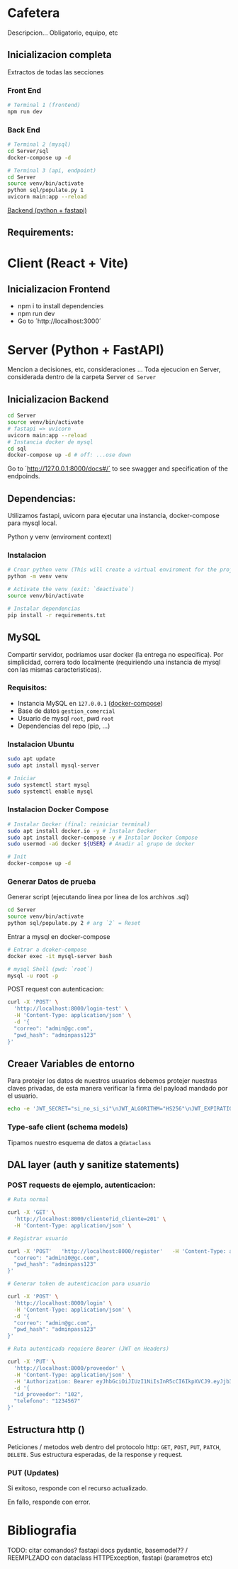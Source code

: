 # Cafetera
Descripcion...
Obligatorio, equipo, etc

## Inicializacion completa
Extractos de todas las secciones
### Front End
```bash
# Terminal 1 (frontend)
npm run dev
```
### Back End
```bash
# Terminal 2 (mysql)
cd Server/sql
docker-compose up -d 
```
```bash
# Terminal 3 (api, endpoint)
cd Server
source venv/bin/activate
python sql/populate.py 1
uvicorn main:app --reload
```
[Backend (python + fastapi)](#inicializacion-backend)

## Requirements:

# Client (React + Vite)

## Inicializacion Frontend

- npm i to install dependencies
- npm run dev
- Go to ´http://localhost:3000´

# Server (Python + FastAPI)
Mencion a decisiones, etc, consideraciones ...
Toda ejecucion en Server, considerada dentro de la carpeta Server `cd Server`

## Inicializacion Backend
```bash
cd Server
source venv/bin/activate
# fastapi => uvicorn
uvicorn main:app --reload
# Instancia docker de mysql
cd sql
docker-compose up -d # off: ...ose down
```
Go to ´http://127.0.0.1:8000/docs#/´ to see swagger and specification of the endpoinds.

## Dependencias:
Utilizamos fastapi, uvicorn para ejecutar una instancia, docker-compose para mysql local.

Python y venv (enviroment context)
### Instalacion

```bash
# Crear python venv (This will create a virtual enviroment for the project)
python -m venv venv

# Activate the venv (exit: `deactivate`)
source venv/bin/activate

# Instalar dependencias
pip install -r requirements.txt
```

## MySQL

Compartir servidor, podriamos usar docker (la entrega no especifica). Por simplicidad, correra todo localmente (requiriendo una instancia de mysql con las mismas caracteristicas). 

### Requisitos:

- Instancia MySQL en `127.0.0.1` ([docker-compose](#instalacion-docker-compose))
- Base de datos `gestion_comercial`
- Usuario de mysql `root`, pwd `root`
- Dependencias del repo (pip, ...)

### Instalacion Ubuntu

```bash
sudo apt update
sudo apt install mysql-server

# Iniciar
sudo systemctl start mysql
sudo systemctl enable mysql
```
### Instalacion Docker Compose
```bash
# Instalar Docker (final: reiniciar terminal)
sudo apt install docker.io -y # Instalar Docker
sudo apt install docker-compose -y # Instalar Docker Compose
sudo usermod -aG docker ${USER} # Anadir al grupo de docker

# Init
docker-compose up -d
```

### Generar Datos de prueba

Generar script (ejecutando linea por linea de los archivos .sql)
```bash
cd Server
source venv/bin/activate
python sql/populate.py 2 # arg `2` = Reset
```

Entrar a mysql en docker-compose
```bash
# Entrar a dcoker-compose
docker exec -it mysql-server bash

# mysql Shell (pwd: `root`)
mysql -u root -p
```

POST request con autenticacion:
```bash
curl -X 'POST' \
  'http://localhost:8000/login-test' \
  -H 'Content-Type: application/json' \
  -d '{
  "correo": "admin@gc.com",
  "pwd_hash": "adminpass123"
}'
```
## Creaer Variables de entorno
Para protejer los datos de nuestros usuarios debemos protejer nuestras claves privadas, de esta manera verificar la firma del payload mandado por el usuario.
```bash
echo -e 'JWT_SECRET="si_no_si_si"\nJWT_ALGORITHM="HS256"\nJWT_EXPIRATION=60 * 60 * 12' > .env
```
### Type-safe client (schema models)

Tipamos nuestro esquema de datos a `@dataclass`

## DAL layer (auth y sanitize statements)

### POST requests de ejemplo, autenticacion:

```bash
# Ruta normal

curl -X 'GET' \
  'http://localhost:8000/cliente?id_cliente=201' \
  -H 'Content-Type: application/json' \

# Registrar usuario

curl -X 'POST'   'http://localhost:8000/register'   -H 'Content-Type: application/json'   -d '{
  "correo": "admin10@gc.com",
  "pwd_hash": "adminpass123"
}'

# Generar token de autenticacion para usuario

curl -X 'POST' \
  'http://localhost:8000/login' \
  -H 'Content-Type: application/json' \
  -d '{
  "correo": "admin@gc.com",
  "pwd_hash": "adminpass123"
}'

# Ruta autenticada requiere Bearer (JWT en Headers)

curl -X 'PUT' \
  'http://localhost:8000/proveedor' \
  -H 'Content-Type: application/json' \
  -H 'Authorization: Bearer eyJhbGciOiJIUzI1NiIsInR5cCI6IkpXVCJ9.eyJjb3JyZW8iOiJhZG1pbkBnYy5jb20iLCJlc19hZG1pbmlzdHJhZG9yIjoxLCJleHBpcmVzIjoxNzUwODEzOTQ3LjM2NjQzNX0.rWFlzB5a47vbB5UamCULnuaiF1ilLb_YB4-VL1hLnwg' \
  -d '{
  "id_proveedor": "102",
  "telefono": "1234567"
}'
```
## Estructura http ()
Peticiones / metodos web dentro del protocolo http: `GET`, `POST`, `PUT`, `PATCH`, `DELETE`. Sus estructura esperadas, de la response y request.

### PUT (Updates)

Si exitoso, responde con el recurso actualizado.

En fallo, responde con error.

# Bibliografia

TODO: citar comandos? fastapi docs
pydantic, basemodel?? / REEMPLZADO con dataclass
HTTPException, fastapi (parametros etc)